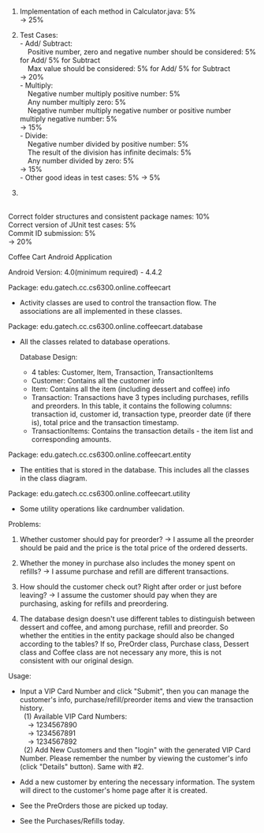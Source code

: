 1. Implementation of each method in Calculator.java: 5%
   <br>  -> 25%
2. Test Cases:
<br>\- Add/ Subtract: 
	<br>&nbsp;&nbsp;&nbsp;&nbsp;Positive number, zero and negative number should be considered: 5% for Add/ 5% for Subtract
	<br>&nbsp;&nbsp;&nbsp;&nbsp;Max value should be considered: 5% for Add/ 5% for Subtract
    <br> -> 20%
<br>\- Multiply: 
	<br>&nbsp;&nbsp;&nbsp;&nbsp;Negative number multiply positive number: 5%
	<br>&nbsp;&nbsp;&nbsp;&nbsp;Any number multiply zero: 5%
	<br>&nbsp;&nbsp;&nbsp;&nbsp;Negative number multiply negative number or positive number multiply negative number: 5%
	<br> -> 15%
<br>\- Divide: 
	<br>&nbsp;&nbsp;&nbsp;&nbsp;Negative number divided by positive number: 5%
	<br>&nbsp;&nbsp;&nbsp;&nbsp;The result of the division has infinite decimals: 5%
	<br>&nbsp;&nbsp;&nbsp;&nbsp;Any number divided by zero: 5%
	<br> -> 15%
<br>\- Other good ideas in test cases: 5%
	-> 5%

3. 
<br>Correct folder structures and consistent package names: 10%
<br>Correct version of JUnit test cases: 5%
<br>Commit ID submission: 5%
<br>-> 20%



Coffee Cart Android Application

Android Version: 4.0(minimum required) - 4.4.2

Package: edu.gatech.cc.cs6300.online.coffeecart
- Activity classes are used to control the transaction flow. The associations are all implemented in these classes.

Package: edu.gatech.cc.cs6300.online.coffeecart.database
- All the classes related to database operations.

  Database Design:
  - 4 tables: Customer, Item, Transaction, TransactionItems
  - Customer: Contains all the customer info
  - Item: Contains all the item (including dessert and coffee) info
  - Transaction: Transactions have 3 types including purchases, refills and preorders. In this table, it contains the following columns: transaction id, customer id, transaction type, preorder date (if there is), total price and the transaction timestamp.
  - TransactionItems: Contains the transaction details - the item list and corresponding amounts.

Package: edu.gatech.cc.cs6300.online.coffeecart.entity
- The entities that is stored in the database. This includes all the classes in the class diagram.

Package: edu.gatech.cc.cs6300.online.coffeecart.utility
- Some utility operations like cardnumber validation.

Problems:

1. Whether customer should pay for preorder?
-> I assume all the preorder should be paid and the price is the total price of the ordered desserts.

2. Whether the money in purchase also includes the money spent on refills?
-> I assume purchase and refill are different transactions.

3. How should the customer check out? Right after order or just before leaving?
-> I assume the customer should pay when they are purchasing, asking for refills and preordering.

4. The database design doesn't use different tables to distinguish between dessert and coffee, and among purchase, refill and preorder. So whether the entities in the entity package should also be changed according to the tables? If so, PreOrder class, Purchase class, Dessert class and Coffee class are not necessary any more, this is not consistent with our original design. 

Usage: 

- Input a VIP Card Number and click "Submit", then you can manage the customer's info, purchase/refill/preorder items and view the transaction history.
<br>&nbsp;&nbsp;(1) Available VIP Card Numbers:
<br>&nbsp;&nbsp;&nbsp;&nbsp;-> 1234567890
<br>&nbsp;&nbsp;&nbsp;&nbsp;-> 1234567891
<br>&nbsp;&nbsp;&nbsp;&nbsp;-> 1234567892
<br>&nbsp;&nbsp;(2) Add New Customers and then "login" with the generated VIP Card Number. Please remember the number by viewing the customer's info (click "Details" button). Same with #2.

- Add a new customer by entering the necessary information. The system will direct to the customer's home page after it is created.

- See the PreOrders those are picked up today.

- See the Purchases/Refills today.



